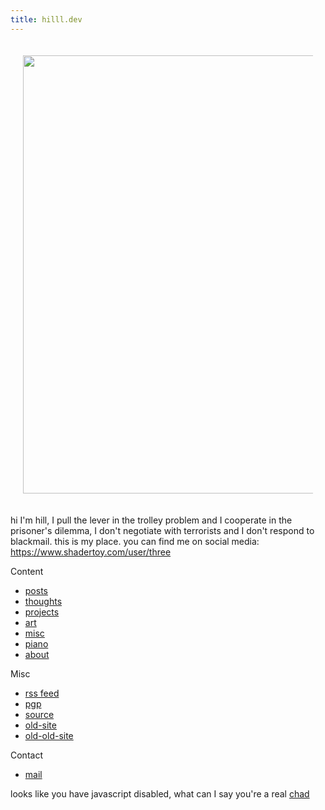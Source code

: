 ```yaml
---
title: hilll.dev
---
```


<div style="text-align: center; padding: 20px;">
    <img src="/misc/media/banner-light.png" width="701"/>
</div>

hi I'm hill, I pull the lever in the trolley problem and I cooperate in the prisoner's dilemma, I don't negotiate with terrorists and I don't respond to blackmail.
this is my place. you can find me on social media: https://www.shadertoy.com/user/three

Content

- [posts](/posts/)
- [thoughts](/thoughts/)
- [projects](/projects.md)
- [art](/art.md)
- [misc](/misc/)
- [piano](piano/tuningplayground.md)
- [about](/about.md)

Misc

- [rss feed](/index.xml)
- [pgp](/plaintext/public-key.txt)
- [source](https://github.com/float3/float3.github.io)
- [old-site](/float3.github.io.old)
- [old-old-site](/float3.github.io.old.old)

Contact

- [mail](mailto:contact%40hilll.dev)
<!--- [i2p Mail](mailto:hill%40mail.i2p)
- irc: hill on [irc.rizon.net](https://rizon.net/chat)-->

<noscript> looks like you have javascript disabled, what can I say you're a real [chad](/beating_sir_aloone_damageless.webm) </noscript>

